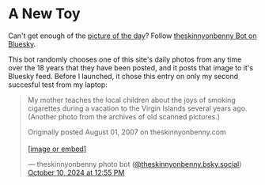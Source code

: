 
<h1>A New Toy</h1>

Can't get enough of the [picture of the day](/dailyphoto)?  Follow <a href="https://bsky.app/profile/theskinnyonbenny.bsky.social" target="_blank">theskinnyonbenny Bot on Bluesky</a>.

This bot randomly chooses one of this site's daily photos from any time over the 18 years that they have been posted, and it posts that image to it's Bluesky feed.  Before I launched, it chose this entry on only my second succesful test from my laptop:

<blockquote class="bluesky-embed" data-bluesky-uri="at://did:plc:jx7u2ncb73twwdcvny3bzxtr/app.bsky.feed.post/3l66gd3tduh2d" data-bluesky-cid="bafyreidov7n5fyw7ss6pmtxcduuv25ajjtww5pdnql7cpjoh5mn6y5wsxu"><p lang="">My mother teaches the local children about the joys of smoking cigarettes during a vacation to the Virgin Islands several years ago.  (Another photo from the archives of old scanned pictures.)

Originally posted August 01, 2007 on theskinnyonbenny.com<br><br><a href="https://bsky.app/profile/did:plc:jx7u2ncb73twwdcvny3bzxtr/post/3l66gd3tduh2d?ref_src=embed">[image or embed]</a></p>&mdash; theskinnyonbenny photo bot (<a href="https://bsky.app/profile/did:plc:jx7u2ncb73twwdcvny3bzxtr?ref_src=embed">@theskinnyonbenny.bsky.social</a>) <a href="https://bsky.app/profile/did:plc:jx7u2ncb73twwdcvny3bzxtr/post/3l66gd3tduh2d?ref_src=embed">October 10, 2024 at 12:55 PM</a></blockquote><script async src="https://embed.bsky.app/static/embed.js" charset="utf-8"></script>

